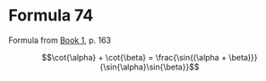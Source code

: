 # Formula 74

Formula from [Book 1](../../Buch1.md), p. 163

```math
\cot{\alpha} + \cot{\beta} = \frac{\sin{(\alpha + \beta)}}{\sin{\alpha}\sin{\beta}}
```
